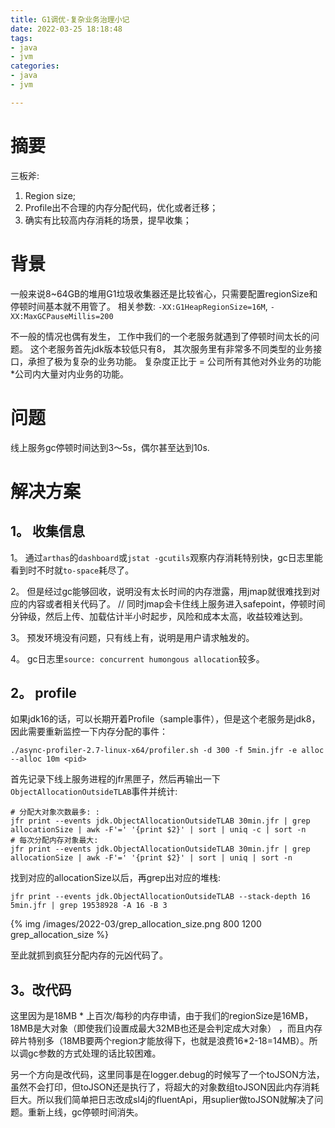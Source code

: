 ```yaml
---
title: G1调优-复杂业务治理小记
date: 2022-03-25 18:18:48
tags: 
- java
- jvm
categories:
- java
- jvm

---
```


# 摘要
三板斧: 
1. Region size;
2. Profile出不合理的内存分配代码，优化或者迁移；
3. 确实有比较高内存消耗的场景，提早收集；

# 背景
一般来说8~64GB的堆用G1垃圾收集器还是比较省心，只需要配置regionSize和停顿时间基本就不用管了。
相关参数: `-XX:G1HeapRegionSize=16M`, `-XX:MaxGCPauseMillis=200`

不一般的情况也偶有发生，
工作中我们的一个老服务就遇到了停顿时间太长的问题。
这个老服务首先jdk版本较低只有8，
其次服务里有非常多不同类型的业务接口，承担了极为复杂的业务功能。
复杂度正比于 = 公司所有其他对外业务的功能*公司内大量对内业务的功能。

# 问题
线上服务gc停顿时间达到3～5s，偶尔甚至达到10s.

# 解决方案
## 1。 收集信息
1。 通过`arthas`的`dashboard`或`jstat -gcutils`观察内存消耗特别快，gc日志里能看到时不时就`to-space`耗尽了。

2。 但是经过gc能够回收，说明没有太长时间的内存泄露，用jmap就很难找到对应的内容或者相关代码了。
// 同时jmap会卡住线上服务进入safepoint，停顿时间分钟级，然后上传、加载估计半小时起步，风险和成本太高，收益较难达到。

3。 预发环境没有问题，只有线上有，说明是用户请求触发的。

4。 gc日志里`source: concurrent humongous allocation`较多。

## 2。 profile
如果jdk16的话，可以长期开着Profile（sample事件），但是这个老服务是jdk8，因此需要重新监控一下内存分配的事件：
```shell script
./async-profiler-2.7-linux-x64/profiler.sh -d 300 -f 5min.jfr -e alloc --alloc 10m <pid>
```
首先记录下线上服务进程的jfr黑匣子，然后再输出一下`ObjectAllocationOutsideTLAB`事件并统计:
```shell script
# 分配大对象次数最多: :
jfr print --events jdk.ObjectAllocationOutsideTLAB 30min.jfr | grep allocationSize | awk -F'=' '{print $2}' | sort | uniq -c | sort -n
# 每次分配内存对象最大:
jfr print --events jdk.ObjectAllocationOutsideTLAB 30min.jfr | grep allocationSize | awk -F'=' '{print $2}' | sort | uniq | sort -n
```
找到对应的allocationSize以后，再grep出对应的堆栈:
```shell script
jfr print --events jdk.ObjectAllocationOutsideTLAB --stack-depth 16 5min.jfr | grep 19538928 -A 16 -B 3
```

{% img /images/2022-03/grep_allocation_size.png 800 1200 grep_allocation_size %}

至此就抓到疯狂分配内存的元凶代码了。

## 3。改代码
这里因为是18MB * 上百次/每秒的内存申请，由于我们的regionSize是16MB，18MB是大对象（即使我们设置成最大32MB也还是会判定成大对象）
，而且内存碎片特别多（18MB要两个region才能放得下，也就是浪费16*2-18=14MB）。所以调gc参数的方式处理的话比较困难。

另一个方向是改代码，这里同事是在logger.debug的时候写了一个toJSON方法，虽然不会打印，但toJSON还是执行了，将超大的对象数组toJSON因此内存消耗巨大。所以我们简单把日志改成sl4j的fluentApi，用suplier做toJSON就解决了问题。重新上线，gc停顿时间消失。






